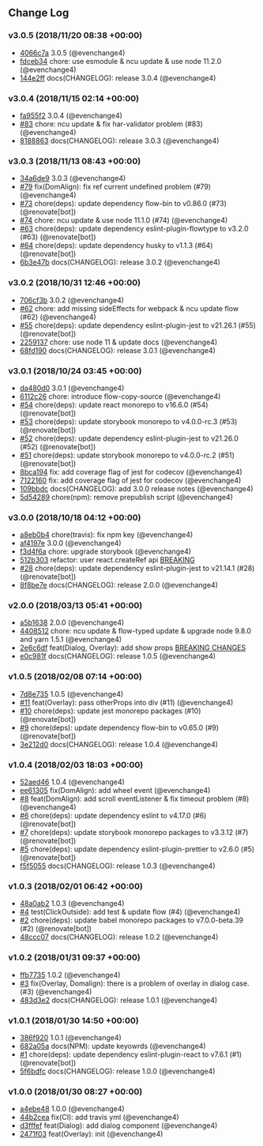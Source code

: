 ## Change Log

### v3.0.5 (2018/11/20 08:38 +00:00)

- [4066c7a](https://github.com/evenchange4/react-overlay-pack/commit/4066c7a29f5dec728bde5019a5a85a1b33e91a74) 3.0.5 (@evenchange4)
- [fdceb34](https://github.com/evenchange4/react-overlay-pack/commit/fdceb342dc67f4ebff6d7e42c802f19993f8e36a) chore: use esmodule & ncu update & use node 11.2.0 (@evenchange4)
- [144e2ff](https://github.com/evenchange4/react-overlay-pack/commit/144e2ff37fb8330dbb23f201478feb0394bba519) docs(CHANGELOG): release 3.0.4 (@evenchange4)

### v3.0.4 (2018/11/15 02:14 +00:00)

- [fa955f2](https://github.com/evenchange4/react-overlay-pack/commit/fa955f2cfa09dc532c982e5dbb6ceeb290508fce) 3.0.4 (@evenchange4)
- [#83](https://github.com/evenchange4/react-overlay-pack/pull/83) chore: ncu update & fix har-validator problem (#83) (@evenchange4)
- [8188863](https://github.com/evenchange4/react-overlay-pack/commit/8188863d0c8b7ceb142c15cd01e75095fb6cd94e) docs(CHANGELOG): release 3.0.3 (@evenchange4)

### v3.0.3 (2018/11/13 08:43 +00:00)

- [34a6de9](https://github.com/evenchange4/react-overlay-pack/commit/34a6de98b23fa2249b9b1c0b689f65ee75111040) 3.0.3 (@evenchange4)
- [#79](https://github.com/evenchange4/react-overlay-pack/pull/79) fix(DomAlign): fix ref current undefined problem (#79) (@evenchange4)
- [#73](https://github.com/evenchange4/react-overlay-pack/pull/73) chore(deps): update dependency flow-bin to v0.86.0 (#73) (@renovate[bot])
- [#74](https://github.com/evenchange4/react-overlay-pack/pull/74) chore: ncu update & use node 11.1.0 (#74) (@evenchange4)
- [#63](https://github.com/evenchange4/react-overlay-pack/pull/63) chore(deps): update dependency eslint-plugin-flowtype to v3.2.0 (#63) (@renovate[bot])
- [#64](https://github.com/evenchange4/react-overlay-pack/pull/64) chore(deps): update dependency husky to v1.1.3 (#64) (@renovate[bot])
- [6b3e47b](https://github.com/evenchange4/react-overlay-pack/commit/6b3e47b8f1df056d5434f7d02a92c9fcb2abf14e) docs(CHANGELOG): release 3.0.2 (@evenchange4)

### v3.0.2 (2018/10/31 12:46 +00:00)

- [706cf3b](https://github.com/evenchange4/react-overlay-pack/commit/706cf3b795bdf9af803e83000406e26bd635cd69) 3.0.2 (@evenchange4)
- [#62](https://github.com/evenchange4/react-overlay-pack/pull/62) chore: add missing sideEffects for webpack & ncu update flow (#62) (@evenchange4)
- [#55](https://github.com/evenchange4/react-overlay-pack/pull/55) chore(deps): update dependency eslint-plugin-jest to v21.26.1 (#55) (@renovate[bot])
- [2259137](https://github.com/evenchange4/react-overlay-pack/commit/225913761d2f3f1e36f8f8300cda3d4647e92ac7) chore: use node 11 & update docs (@evenchange4)
- [68fd190](https://github.com/evenchange4/react-overlay-pack/commit/68fd1904d14bbf16148c5110ce33f1a1d6aabbf0) docs(CHANGELOG): release 3.0.1 (@evenchange4)

### v3.0.1 (2018/10/24 03:45 +00:00)

- [da480d0](https://github.com/evenchange4/react-overlay-pack/commit/da480d045ad00f13a3be28bd0295439241833f54) 3.0.1 (@evenchange4)
- [6112c26](https://github.com/evenchange4/react-overlay-pack/commit/6112c26ec329fc145287b77cacb2d53f24ce92a5) chore: introduce flow-copy-source (@evenchange4)
- [#54](https://github.com/evenchange4/react-overlay-pack/pull/54) chore(deps): update react monorepo to v16.6.0 (#54) (@renovate[bot])
- [#53](https://github.com/evenchange4/react-overlay-pack/pull/53) chore(deps): update storybook monorepo to v4.0.0-rc.3 (#53) (@renovate[bot])
- [#52](https://github.com/evenchange4/react-overlay-pack/pull/52) chore(deps): update dependency eslint-plugin-jest to v21.26.0 (#52) (@renovate[bot])
- [#51](https://github.com/evenchange4/react-overlay-pack/pull/51) chore(deps): update storybook monorepo to v4.0.0-rc.2 (#51) (@renovate[bot])
- [8bca194](https://github.com/evenchange4/react-overlay-pack/commit/8bca1944f94148d1d308485ae48cb872988a3413) fix: add coverage flag of jest for codecov (@evenchange4)
- [7122160](https://github.com/evenchange4/react-overlay-pack/commit/7122160657950e2d998f8c9309ed301d6b8fd874) fix: add coverage flag of jest for codecov (@evenchange4)
- [109bbdc](https://github.com/evenchange4/react-overlay-pack/commit/109bbdc0d09e76ac873ee64fef1d5ca881c28e32) docs(CHANGELOG): add 3.0.0 release notes (@evenchange4)
- [5d54289](https://github.com/evenchange4/react-overlay-pack/commit/5d54289aaa09dca70f7bc9059abe81cdaa76e1b8) chore(npm): remove prepublish script (@evenchange4)

### v3.0.0 (2018/10/18 04:12 +00:00)

- [a8eb0b4](https://github.com/evenchange4/react-overlay-pack/commit/a8eb0b4fccb0258c6e12515a548cb6b6eebe9a4a) chore(travis): fix npm key (@evenchange4)
- [af4197e](https://github.com/evenchange4/react-overlay-pack/commit/af4197e69c879bb9ba1c5596be264d45a218009e) 3.0.0 (@evenchange4)
- [f3d4f6a](https://github.com/evenchange4/react-overlay-pack/commit/f3d4f6a05442dfafa7598d284803c2cf734c2277) chore: upgrade storybook (@evenchange4)
- [512b303](https://github.com/evenchange4/react-overlay-pack/commit/512b303077d3f4cc2b02de5ae186cae06a90f19e) refactor: user react.createRef api [BREAKING](@evenchange4)
- [#28](https://github.com/evenchange4/react-overlay-pack/pull/28) chore(deps): update dependency eslint-plugin-jest to v21.14.1 (#28) (@renovate[bot])
- [8f8be7e](https://github.com/evenchange4/react-overlay-pack/commit/8f8be7ee66535c465f8ee349ae85e9b45525d5c0) docs(CHANGELOG): release 2.0.0 (@evenchange4)

### v2.0.0 (2018/03/13 05:41 +00:00)

- [a5b1638](https://github.com/evenchange4/react-overlay-pack/commit/a5b163882b754419060a13c1db6d4fe63651c878) 2.0.0 (@evenchange4)
- [4408512](https://github.com/evenchange4/react-overlay-pack/commit/4408512711965a20b4bf3903f7b62a6a940ce24e) chore: ncu update & flow-typed update & upgrade node 9.8.0 and yarn 1.5.1 (@evenchange4)
- [2e6c6df](https://github.com/evenchange4/react-overlay-pack/commit/2e6c6dfa4b283dec543a03707e2bb8933f457dcc) feat(Dialog, Overlay): add show props [BREAKING CHANGES](@evenchange4)
- [e0c981f](https://github.com/evenchange4/react-overlay-pack/commit/e0c981f352f76e06d4db5f0acb45d974a17d9f98) docs(CHANGELOG): release 1.0.5 (@evenchange4)

### v1.0.5 (2018/02/08 07:14 +00:00)

- [7d8e735](https://github.com/evenchange4/react-overlay-pack/commit/7d8e7357e02c1f9d4f34faa75e1cee06167cfd6d) 1.0.5 (@evenchange4)
- [#11](https://github.com/evenchange4/react-overlay-pack/pull/11) feat(Overlay): pass otherProps into div (#11) (@evenchange4)
- [#10](https://github.com/evenchange4/react-overlay-pack/pull/10) chore(deps): update jest monorepo packages (#10) (@renovate[bot])
- [#9](https://github.com/evenchange4/react-overlay-pack/pull/9) chore(deps): update dependency flow-bin to v0.65.0 (#9) (@renovate[bot])
- [3e212d0](https://github.com/evenchange4/react-overlay-pack/commit/3e212d012031cd99ab7382ed0bf73db6e553c909) docs(CHANGELOG): release 1.0.4 (@evenchange4)

### v1.0.4 (2018/02/03 18:03 +00:00)

- [52aed46](https://github.com/evenchange4/react-overlay-pack/commit/52aed4656a178e503857352ac13318785ae5d849) 1.0.4 (@evenchange4)
- [ee61305](https://github.com/evenchange4/react-overlay-pack/commit/ee61305fc6e37254798fd49d3178f6682b01128f) fix(DomAlign): add wheel event (@evenchange4)
- [#8](https://github.com/evenchange4/react-overlay-pack/pull/8) feat(DomAlign): add scroll eventListener & fix timeout problem (#8) (@evenchange4)
- [#6](https://github.com/evenchange4/react-overlay-pack/pull/6) chore(deps): update dependency eslint to v4.17.0 (#6) (@renovate[bot])
- [#7](https://github.com/evenchange4/react-overlay-pack/pull/7) chore(deps): update storybook monorepo packages to v3.3.12 (#7) (@renovate[bot])
- [#5](https://github.com/evenchange4/react-overlay-pack/pull/5) chore(deps): update dependency eslint-plugin-prettier to v2.6.0 (#5) (@renovate[bot])
- [f5f5055](https://github.com/evenchange4/react-overlay-pack/commit/f5f505556dedbb620481c91385aa2fa3f5d5d300) docs(CHANGELOG): release 1.0.3 (@evenchange4)

### v1.0.3 (2018/02/01 06:42 +00:00)

- [48a0ab2](https://github.com/evenchange4/react-overlay-pack/commit/48a0ab2df21fa8958abea31afbe844b66f9c1ba2) 1.0.3 (@evenchange4)
- [#4](https://github.com/evenchange4/react-overlay-pack/pull/4) test(ClickOutside): add test & update flow (#4) (@evenchange4)
- [#2](https://github.com/evenchange4/react-overlay-pack/pull/2) chore(deps): update babel monorepo packages to v7.0.0-beta.39 (#2) (@renovate[bot])
- [48ccc07](https://github.com/evenchange4/react-overlay-pack/commit/48ccc07bba6ca6b6caefb13d9d070fbb574dc589) docs(CHANGELOG): release 1.0.2 (@evenchange4)

### v1.0.2 (2018/01/31 09:37 +00:00)

- [ffb7735](https://github.com/evenchange4/react-overlay-pack/commit/ffb7735ce26279983c4596e2ac76ba988b75e28c) 1.0.2 (@evenchange4)
- [#3](https://github.com/evenchange4/react-overlay-pack/pull/3) fix(Overlay, Domalign): there is a problem of overlay in dialog case. (#3) (@evenchange4)
- [483d3e2](https://github.com/evenchange4/react-overlay-pack/commit/483d3e2b08c2feecdd46c1c9436877d773dce756) docs(CHANGELOG): release 1.0.1 (@evenchange4)

### v1.0.1 (2018/01/30 14:50 +00:00)

- [386f920](https://github.com/evenchange4/react-overlay-pack/commit/386f920040dc70d19d5cb98f7886c100ce1eeb95) 1.0.1 (@evenchange4)
- [682a05a](https://github.com/evenchange4/react-overlay-pack/commit/682a05af4d8908a647d3aeb3a8983541ef2d0888) docs(NPM): update keyowrds (@evenchange4)
- [#1](https://github.com/evenchange4/react-overlay-pack/pull/1) chore(deps): update dependency eslint-plugin-react to v7.6.1 (#1) (@renovate[bot])
- [5f6bdfc](https://github.com/evenchange4/react-overlay-pack/commit/5f6bdfcd75e300267cbbc86a62c9d251479f86df) docs(CHANGELOG): release 1.0.0 (@evenchange4)

### v1.0.0 (2018/01/30 08:27 +00:00)

- [a4ebe48](https://github.com/evenchange4/react-overlay-pack/commit/a4ebe48857a173f039e32bbb1169152165c7e499) 1.0.0 (@evenchange4)
- [44b2cea](https://github.com/evenchange4/react-overlay-pack/commit/44b2cea9b3c5fb0424c7a136dcd5e1d2cd6dd64b) fix(CI): add travis yml (@evenchange4)
- [d3fffef](https://github.com/evenchange4/react-overlay-pack/commit/d3fffef2ca240e8ccb17c2ed54956db5b9bb5ce9) feat(Dialog): add dialog component (@evenchange4)
- [2471f03](https://github.com/evenchange4/react-overlay-pack/commit/2471f03dcc340f1c4944f2ad2d3a87a779aef9bb) feat(Overlay): init (@evenchange4)

